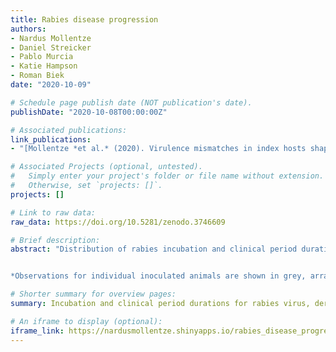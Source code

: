 ```yaml
---
title: Rabies disease progression
authors:
- Nardus Mollentze
- Daniel Streicker
- Pablo Murcia
- Katie Hampson
- Roman Biek
date: "2020-10-09"

# Schedule page publish date (NOT publication's date).
publishDate: "2020-10-08T00:00:00Z"

# Associated publications:
link_publications:
- "[Mollentze *et al.* (2020). Virulence mismatches in index hosts shape the outcomes of cross-species transmission.](/publication/2020/rabies_infection_dynamics)"

# Associated Projects (optional, untested).
#   Simply enter your project's folder or file name without extension.
#   Otherwise, set `projects: []`.
projects: []

# Link to raw data:
raw_data: https://doi.org/10.5281/zenodo.3746609

# Brief description:
abstract: "Distribution of rabies incubation and clinical period durations, derived from experimental within- and cross-species infections. Data collection is described in [Mollentze et al. (2020)](https://doi.org/10.1073/pnas.2006778117). 


*Observations for individual inoculated animals are shown in grey, arranged vertically by event time to approximate a survival curve. Where censoring applies, the range is shown as a horizontal line. Interval-censored times are placed using the midpoint between their possible start and end times, while right-censored times are arranged using the time of censoring. Distributions are fit in R using `fitdistcens()` in the `fitdistrplus` library. Code archived at DOI [10.5281/zenodo.3746609](https://doi.org/10.5281/zenodo.3746609).*"

# Shorter summary for overview pages:
summary: Incubation and clinical period durations for rabies virus, derived from published inoculation experiments.

# An iframe to display (optional):
iframe_link: https://nardusmollentze.shinyapps.io/rabies_disease_progression_app
---
```


